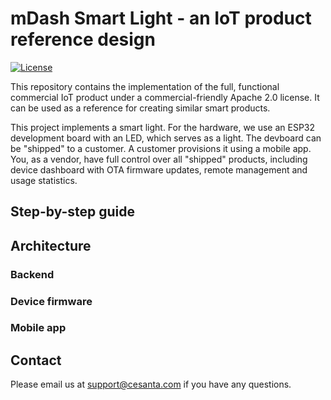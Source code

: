 # mDash Smart Light - an IoT product reference design

[![License](https://img.shields.io/badge/License-Apache%202.0-blue.svg)](https://opensource.org/licenses/Apache-2.0)

This repository contains the implementation of the full, functional commercial
IoT product under a commercial-friendly Apache 2.0 license.  It can be used as a
reference for creating similar smart products.

This project implements a smart light. For the hardware, we use an ESP32
development board with an LED, which serves as a light. The devboard can be
"shipped" to a customer. A customer provisions it using a mobile app.  You, as a
vendor, have full control over all "shipped" products, including device
dashboard with OTA firmware updates, remote management and usage statistics.


## Step-by-step guide

## Architecture

### Backend
### Device firmware
### Mobile app

## Contact

Please email us at support@cesanta.com if you have any questions.
